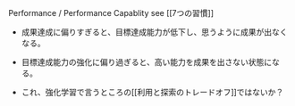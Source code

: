 
Performance / Performance Capablity
see [[7つの習慣]]

- 成果達成に偏りすぎると、目標達成能力が低下し、思うように成果が出なくなる。
- 目標達成能力の強化に偏り過ぎると、高い能力を成果を出さない状態になる。

- これ、強化学習で言うところの[[利用と探索のトレードオフ]]ではないか？